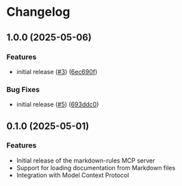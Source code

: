# Changelog

## 1.0.0 (2025-05-06)


### Features

* initial release ([#3](https://github.com/valstro/markdown-rules-mcp/issues/3)) ([6ec690f](https://github.com/valstro/markdown-rules-mcp/commit/6ec690f6af56d18f0e4920779927d1a2fa343858))


### Bug Fixes

* initial release ([#5](https://github.com/valstro/markdown-rules-mcp/issues/5)) ([693ddc0](https://github.com/valstro/markdown-rules-mcp/commit/693ddc0e609c3681e1ebeceb8df6d24babcaa35e))

## 0.1.0 (2025-05-01)

### Features

* Initial release of the markdown-rules MCP server
* Support for loading documentation from Markdown files
* Integration with Model Context Protocol
